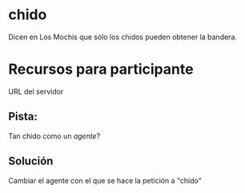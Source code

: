 # chido

Dicen en Los Mochis que sólo los chidos pueden obtener la bandera.

# Recursos para participante

URL del servidor

## Pista:

Tan chido como un _agente_?

## Solución

Cambiar el agente con el que se hace la petición a "chido"
